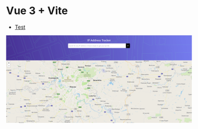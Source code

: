 # Vue 3 + Vite

- [Test](https://robertd2000.github.io/ip_tracker_vue/)

![preview](https://github.com/robertd2000/ip_tracker_vue/blob/main/public/preview.png)
